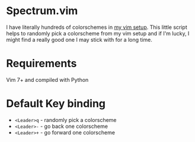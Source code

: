 Spectrum.vim
============
I have literally hundreds of colorschemes in [my vim setup](https://github.com/kevinjqiu/vimmy). This little script helps to randomly pick a colorscheme from my vim setup and if I'm lucky, I might find a really good one I may stick with for a long time.

Requirements
============
Vim 7+ and compiled with Python

Default Key binding
===================
* `<Leader>q` - randomly pick a colorscheme
* `<Leader>-` - go back one colorscheme
* `<Leader>+` - go forward one colorscheme

